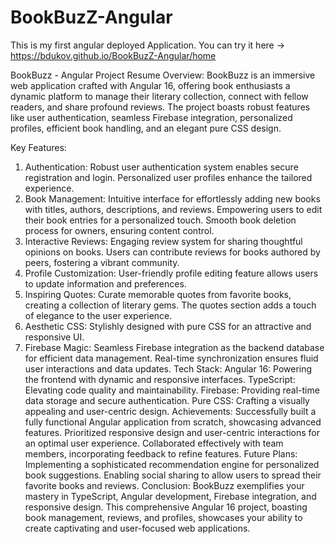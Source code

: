 # BookBuzZ-Angular

This is my first angular deployed Application. You can try it here -> https://bdukov.github.io/BookBuzZ-Angular/home

BookBuzz - Angular Project Resume
Overview:
BookBuzz is an immersive web application crafted with Angular 16, offering book enthusiasts a dynamic platform to manage their literary collection, connect with fellow readers, and share profound reviews. The project boasts robust features like user authentication, seamless Firebase integration, personalized profiles, efficient book handling, and an elegant pure CSS design.

Key Features:
1. Authentication:
Robust user authentication system enables secure registration and login.
Personalized user profiles enhance the tailored experience.
2. Book Management:
Intuitive interface for effortlessly adding new books with titles, authors, descriptions, and reviews.
Empowering users to edit their book entries for a personalized touch.
Smooth book deletion process for owners, ensuring content control.
3. Interactive Reviews:
Engaging review system for sharing thoughtful opinions on books.
Users can contribute reviews for books authored by peers, fostering a vibrant community.
4. Profile Customization:
User-friendly profile editing feature allows users to update information and preferences.
5. Inspiring Quotes:
Curate memorable quotes from favorite books, creating a collection of literary gems.
The quotes section adds a touch of elegance to the user experience.
6. Aesthetic CSS:
Stylishly designed with pure CSS for an attractive and responsive UI.
7. Firebase Magic:
Seamless Firebase integration as the backend database for efficient data management.
Real-time synchronization ensures fluid user interactions and data updates.
Tech Stack:
Angular 16: Powering the frontend with dynamic and responsive interfaces.
TypeScript: Elevating code quality and maintainability.
Firebase: Providing real-time data storage and secure authentication.
Pure CSS: Crafting a visually appealing and user-centric design.
Achievements:
Successfully built a fully functional Angular application from scratch, showcasing advanced features.
Prioritized responsive design and user-centric interactions for an optimal user experience.
Collaborated effectively with team members, incorporating feedback to refine features.
Future Plans:
Implementing a sophisticated recommendation engine for personalized book suggestions.
Enabling social sharing to allow users to spread their favorite books and reviews.
Conclusion:
BookBuzz exemplifies your mastery in TypeScript, Angular development, Firebase integration, and responsive design. This comprehensive Angular 16 project, boasting book management, reviews, and profiles, showcases your ability to create captivating and user-focused web applications.
